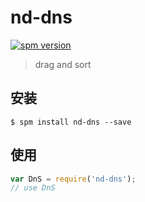 # nd-dns

[![spm version](http://spm.crossjs.com/badge/nd-dns)](http://spm.crossjs.com/package/nd-dns)

> drag and sort

## 安装

```
$ spm install nd-dns --save
```

## 使用

```js
var DnS = require('nd-dns');
// use DnS
```
